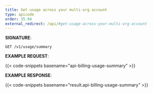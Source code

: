 ```yaml
---
title: Get usage across your multi-org account
type: apicode
order: 35.94
external_redirect: /api/#get-usage-across-your-multi-org-account
---
```


**SIGNATURE**:

`GET /v1/usage/summary`

**EXAMPLE REQUEST**:

{{< code-snippets basename="api-billing-usage-summary" >}}

**EXAMPLE RESPONSE**:

{{< code-snippets basename="result.api-billing-usage-summary" >}}

